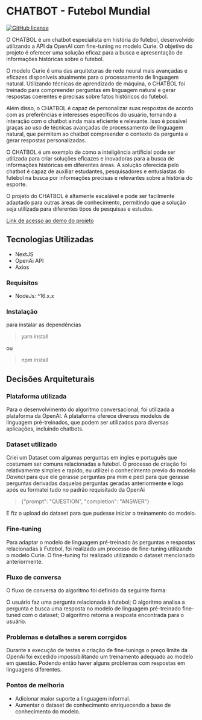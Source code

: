 # CHATBOT - Futebol Mundial

[![GitHub license](https://img.shields.io/github/license/sgalvao/covid-chatbot.svg)](https://github.com/sgalvao/covid-chatbot/blob/main/LICENSE)

O CHATBOL é um chatbot especialista em história do futebol, desenvolvido utilizando a API da OpenAI com fine-tuning no modelo Curie. O objetivo do projeto é oferecer uma solução eficaz para a busca e apresentação de informações históricas sobre o futebol.

O modelo Curie é uma das arquiteturas de rede neural mais avançadas e eficazes disponíveis atualmente para o processamento de linguagem natural. Utilizando técnicas de aprendizado de máquina, o CHATBOL foi treinado para compreender perguntas em linguagem natural e gerar respostas coerentes e precisas sobre fatos históricos do futebol.

Além disso, o CHATBOL é capaz de personalizar suas respostas de acordo com as preferências e interesses específicos do usuário, tornando a interação com o chatbot ainda mais eficiente e relevante. Isso é possível graças ao uso de técnicas avançadas de processamento de linguagem natural, que permitem ao chatbot compreender o contexto da pergunta e gerar respostas personalizadas.

O CHATBOL é um exemplo de como a inteligência artificial pode ser utilizada para criar soluções eficazes e inovadoras para a busca de informações históricas em diferentes áreas. A solução oferecida pelo chatbot é capaz de auxiliar estudantes, pesquisadores e entusiastas do futebol na busca por informações precisas e relevantes sobre a história do esporte.

O projeto do CHATBOL é altamente escalável e pode ser facilmente adaptado para outras áreas de conhecimento, permitindo que a solução seja utilizada para diferentes tipos de pesquisas e estudos.

[Link de acesso ao demo do projeto](https://chatbol.vercel.app/)

## Tecnologias Utilizadas

- NextJS
- OpenAi API
- Axios

### Requisitos

- NodeJs: ^16.x.x

### Instalação

para instalar as dependências

> yarn install

ou

> npm install

## Decisões Arquiteturais

### Plataforma utilizada

Para o desenvolvimento do algoritmo conversacional, foi utilizada a plataforma da OpenAI. A plataforma oferece diversos modelos de linguagem pré-treinados, que podem ser utilizados para diversas aplicações, incluindo chatbots.

### Dataset utilizado

Criei um Dataset com algumas perguntas em ingles e português que costumam ser comuns relacionadas a futebol. O processo de criação foi relativamente simples e rapido, eu utilizei o conhecimento previo do modelo _Davinci_ para que ele gerasse perguntas pra mim e pedi para que gerasse perguntas derivadas daquelas perguntas geradas anteriormente e logo após eu formatei tudo no padrão requisitado da OpenAi

> {"prompt": "QUESTION", "completion": "ANSWER"}

E fiz o upload do dataset para que pudesse iniciar o treinamento do modelo.

### Fine-tuning

Para adaptar o modelo de linguagem pré-treinado às perguntas e respostas relacionadas à Futebol, foi realizado um processo de fine-tuning utilizando o modelo Curie. O fine-tuning foi realizado utilizando o dataset mencionado anteriormente.

### Fluxo de conversa

O fluxo de conversa do algoritmo foi definido da seguinte forma:

O usuário faz uma pergunta relacionada à futebol;
O algoritmo analisa a pergunta e busca uma resposta no modelo de linguagem pré-treinado fine-tuned com o dataset;
O algoritmo retorna a resposta encontrada para o usuário.

### Problemas e detalhes a serem corrgidos

Durante a execução de testes e criação de fine-tunings o preço limite da OpenAi foi excedido impossibilitando um treinamento adequado ao modelo em questão.
Podendo então haver alguns problemas com respostas em linguagens diferentes.

### Pontos de melhoria

- Adicionar maior suporte a linguagem informal.
- Aumentar o dataset de conhecimento enriquecendo a base de conhecimento do modelo.
